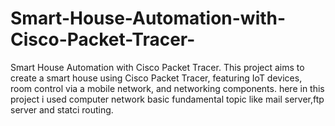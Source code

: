 # Smart-House-Automation-with-Cisco-Packet-Tracer-
Smart House Automation with Cisco Packet Tracer. This project aims to create a smart house using Cisco Packet Tracer, featuring IoT devices, room control via a mobile network, and networking components. here in this project i used computer network basic fundamental topic like mail server,ftp server and statci routing.
